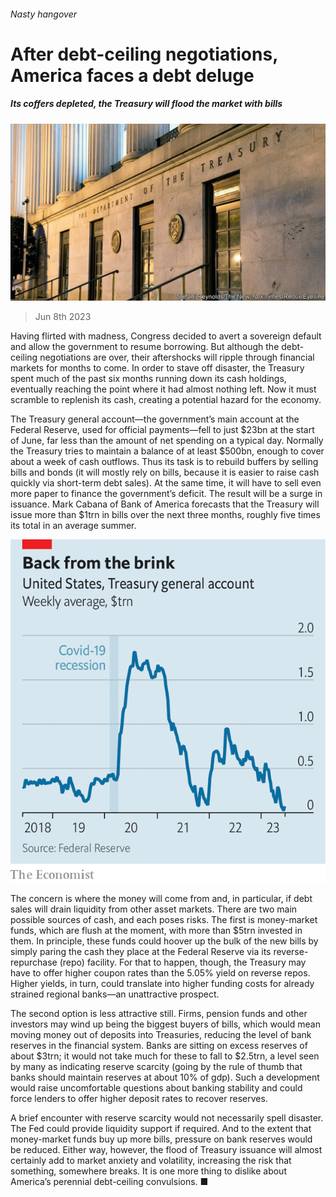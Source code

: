 ###### Nasty hangover

# After debt-ceiling negotiations, America faces a debt deluge 

##### Its coffers depleted, the Treasury will flood the market with bills 

![image](images/20230610_FNP502.jpg) 

> Jun 8th 2023 

Having flirted with madness, Congress decided to avert a sovereign default and allow the government to resume borrowing. But although the debt-ceiling negotiations are over, their aftershocks will ripple through financial markets for months to come. In order to stave off disaster, the Treasury spent much of the past six months running down its cash holdings, eventually reaching the point where it had almost nothing left. Now it must scramble to replenish its cash, creating a potential hazard for the economy.

The Treasury general account—the government’s main account at the Federal Reserve, used for official payments—fell to just $23bn at the start of June, far less than the amount of net spending on a typical day. Normally the Treasury tries to maintain a balance of at least $500bn, enough to cover about a week of cash outflows. Thus its task is to rebuild buffers by selling bills and bonds (it will mostly rely on bills, because it is easier to raise cash quickly via short-term debt sales). At the same time, it will have to sell even more paper to finance the government’s deficit. The result will be a surge in issuance. Mark Cabana of Bank of America forecasts that the Treasury will issue more than $1trn in bills over the next three months, roughly five times its total in an average summer.

![image](images/20230610_FNC464.png) 


The concern is where the money will come from and, in particular, if debt sales will drain liquidity from other asset markets. There are two main possible sources of cash, and each poses risks. The first is money-market funds, which are flush at the moment, with more than $5trn invested in them. In principle, these funds could hoover up the bulk of the new bills by simply paring the cash they place at the Federal Reserve via its reverse-repurchase (repo) facility. For that to happen, though, the Treasury may have to offer higher coupon rates than the 5.05% yield on reverse repos. Higher yields, in turn, could translate into higher funding costs for already strained regional banks—an unattractive prospect.

The second option is less attractive still. Firms, pension funds and other investors may wind up being the biggest buyers of bills, which would mean moving money out of deposits into Treasuries, reducing the level of bank reserves in the financial system. Banks are sitting on excess reserves of about $3trn; it would not take much for these to fall to $2.5trn, a level seen by many as indicating reserve scarcity (going by the rule of thumb that banks should maintain reserves at about 10% of gdp). Such a development would raise uncomfortable questions about banking stability and could force lenders to offer higher deposit rates to recover reserves.

A brief encounter with reserve scarcity would not necessarily spell disaster. The Fed could provide liquidity support if required. And to the extent that money-market funds buy up more bills, pressure on bank reserves would be reduced. Either way, however, the flood of Treasury issuance will almost certainly add to market anxiety and volatility, increasing the risk that something, somewhere breaks. It is one more thing to dislike about America’s perennial debt-ceiling convulsions. ■


